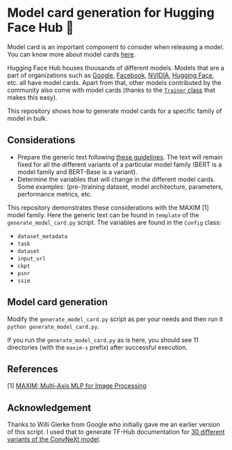 # Model card generation for Hugging Face Hub 🤗

Model card is an important component to consider when releasing a model. You
can know more about model cards [here](https://huggingface.co/course/chapter4/4?fw=pt).

Hugging Face Hub houses thousands of different models. Models that are a part of organizations such as 
[Google](https://hf.co/google/), [Facebook](https://hf.co/facebook/), [NVIDIA](https://hf.co/nvidia/),
[Hugging Face](https://hf.co/huggingface/), etc. all have model cards. Apart from that, other models contributed
by the community also come with model cards (thanks to the
[`Trainer` class](https://huggingface.co/docs/transformers/main_classes/trainer) that makes this easy). 

This repository shows how to generate model cards for a specific family of model in bulk. 

## Considerations

* Prepare the generic text following [these guidelines](https://huggingface.co/course/chapter4/4?fw=pt). The
text will remain fixed for all the different variants of a particular model family
(BERT is a model family and BERT-Base is a variant).
* Determine the variables that will change in the different model cards. Some
examples: (pre-)training dataset, model architecture, parameters, performance metrics, etc. 

This repository demonstrates these considerations with the MAXIM [1] model family. Here the
generic text can be found in `template` of the `generate_model_card.py` script. The
variables are found in the `Config` class:

* `dataset_metadata`
* `task` 
* `dataset` 
* `input_url` 
* `ckpt` 
* `psnr` 
* `ssim`

## Model card generation

Modify the `generate_model_card.py` script as per your needs and then run it `python generate_model_card.py`. 

If you run the `generate_model_card.py` as is here, you should see 11 directories
(with the `maxim-s` prefix) after successful execution. 

## References

[1] [MAXIM: Multi-Axis MLP for Image Processing](https://arxiv.org/abs/2201.02973)

## Acknowledgement

Thanks to Willi Gierke from Google who initially gave me an earlier version of this script.
I used that to generate TF-Hub documentation for
[30 different variants of the ConvNeXt model](https://tfhub.dev/sayakpaul/collections/convnext/1).